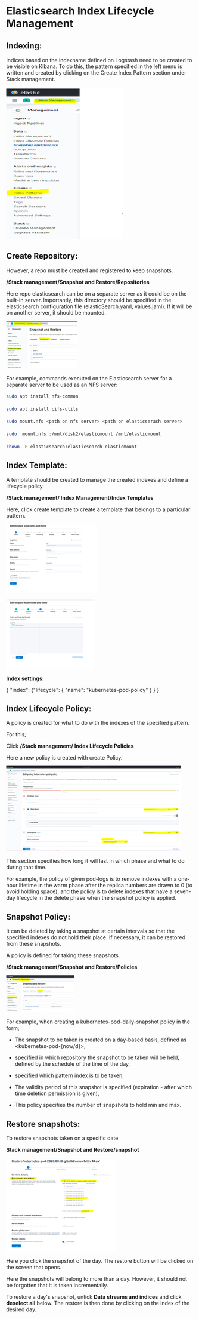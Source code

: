 # Elasticsearch Index Lifecycle Management

## Indexing:

Indices based on the indexname defined on Logstash need to be created to be visible on Kibana. To do this, the pattern specified in the left menu is written and created by clicking on the Create Index Pattern section under Stack management. 

![indexing](./images/1.png)
 
## Create Repository:

However, a repo must be created and registered to keep snapshots.

**/Stack management/Snapshot and Restore/Repositories**

Here repo elasticsearch can be on a separate server as it could be on the built-in server. Importantly, this directory should be specified in the elasticsearch configuration file (elasticSearch.yaml, values.jaml). If it will be on another server, it should be mounted.

![Create Repository](./images/2.png)

For example, commands executed on the Elasticsearch server for a separate server to be used as an NFS server:

```bash
sudo apt install nfs-common

sudo apt install cifs-utils

sudo mount.nfs <path on nfs server> <path on elasticserach server>

sudo  mount.nfs :/mnt/disk2/elasticmount /mnt/elasticmount 

chown -R elasticsearch:elasticsearch elasticmount 
```

## Index Template:

A template should be created to manage the created indexes and define a lifecycle policy.

**/Stack management/ Index Management/Index Templates**

Here, click create template to create a template that belongs to a particular pattern.

![Index Template1](./images/3.png)

![Index Template2](./images/4.png)

**Index settings:**

{ "index": {"lifecycle": { "name": "kubernetes-pod-policy" } } }


## Index Lifecycle Policy:

A policy is created for what to do with the indexes of the specified pattern. 


For this;

Click **/Stack management/ Index Lifecycle Policies**

Here a new policy is created with create Policy.

![ILM](./images/5.png)

This section specifies how long it will last in which phase and what to do during that time. 

For example, the policy of given pod-logs is to remove indexes with a one-hour lifetime in the warm phase after the replica numbers are drawn to 0 (to avoid holding space), and the policy is to delete indexes that have a seven-day lifecycle in the delete phase when the snapshot policy is applied.

## Snapshot Policy:

It can be deleted by taking a snapshot at certain intervals so that the specified indexes do not hold their place. If necessary, it can be restored from these snapshots. 


A policy is defined for taking these snapshots.

**/Stack management/Snapshot and Restore/Policies**

![Snapshot Policy](./images/6.png)

For example, when creating a kubernetes-pod-daily-snapshot policy in the form;

- The snapshot to be taken is created on a day-based basis, defined as <kubernetes-pod-{now/d}>,

- specified in which repository the snapshot to be taken will be held, defined by the schedule of the time of the day,

- specified which pattern index is to be taken,

- The validity period of this snapshot is specified (expiration - after which time deletion permission is given),

- This policy specifies the number of snapshots to hold min and max.

## Restore snapshots:

To restore snapshots taken on a specific date

**Stack management/Snapshot and Restore/snapshot**

![Restore snapshots](./images/7.png)


Here you click the snapshot of the day. The restore button will be clicked on the screen that opens. 

Here the snapshots will belong to more than a day. However, it should not be forgotten that it is taken incrementally.

To restore a day's snapshot, untick **Data streams and indices** and click **deselect all** below. The restore is then done by clicking on the index of the desired day.

